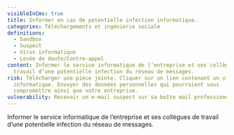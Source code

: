 ```yaml
---
visibleInCms: true
title: Informer en cas de potentielle infection informatique.
categories: Téléchargements et ingénierie sociale
definitions:
  - Sandbox
  - Suspect
  - Virus informatique
  - Levée de doute/Contre-appel
content: Informer le service informatique de l’entreprise et ses collègues de
  travail d’une potentielle infection du réseau de messages.
risk: Télécharger une pièce jointe. Cliquer sur un lien contenant un virus
  informatique. Envoyer des données personnelles qui pourraient vous
  compromettre ainsi que votre entreprise.
vulnerability: Recevoir un e-mail suspect sur sa boîte mail professionnelle.
---
```

<!--StartFragment-->

Informer le service informatique de l’entreprise et ses collègues de travail d’une potentielle infection du réseau de messages.

<!--EndFragment-->